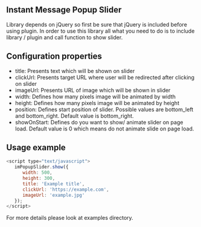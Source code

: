 ## Instant Message Popup Slider

Library depends on jQuery so first be sure that jQuery is included before using plugin.
In order to use this library all what you need to do is to include library / plugin and call function to show slider.

## Configuration properties
- title: Presents text which will be shown on slider
- clickUrl: Presents target URL where user will be redirected after clicking on slider
- imageUrl: Presents URL of image which will be shown in slider
- width: Defines how many pixels image will be animated by width
- height: Defines how many pixels image will be animated by height
- position: Defines start position of slider. Possible values are bottom_left and bottom_right. Default value is bottom_right.
- showOnStart: Defines do you want to show/ animate slider on page load. Default value is 0 which means do not animate slide on page load.

## Usage example

```js
<script type="text/javascript">
   imPopupSlider.show({
      width: 500,
      height: 300,
      title: 'Example title',
      clickUrl: 'https://example.com',
      imageUrl: 'example.jpg'
   });
</script>
```

For more details please look at examples directory.

